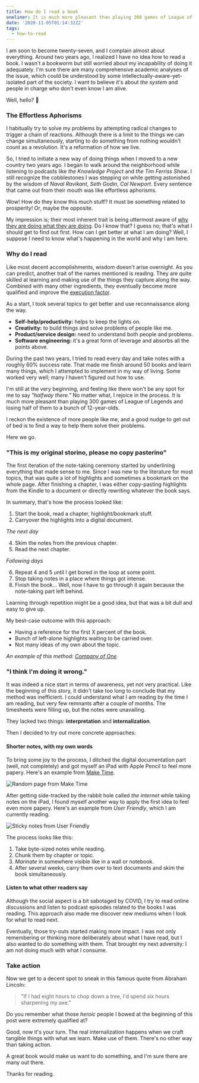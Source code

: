 ```yaml
---
title: How do I read a book
oneliner: It is much more pleasant than playing 300 games of League of Legends and losing half of them to a bunch of 12-year-olds.
date: '2020-11-05T01:14:32Z2'
tags:
  - how-to-read
---
```


I am soon to become twenty-seven, and I complain almost about everything. Around two years ago, I realized I have no idea how to read a book. I wasn't a bookworm but still worried about my incapability of doing it adequately. I'm sure there are many comprehensive academic analyses of the issue, which could be understood by some intellectually-aware-yet-isolated part of the society. I want to believe it's about _the system_ and people in charge who don't even know I am alive.

Well, hello? 👋

### The Effortless Aphorisms

I habitually try to solve my problems by attempting radical changes to trigger a chain of reactions. Although there is a limit to the things we can change simultaneously, starting to do something from nothing wouldn't count as a revolution. It's a reformation of how we live.

So, I tried to initiate a new way of doing things when I moved to a new country two years ago. I began to walk around the neighborhood while listening to podcasts like _the Knowledge Project_ and _the Tim Ferriss Show_. I still recognize the cobblestones I was stepping on while getting astonished by the wisdom of _Naval Ravikant_, _Seth Godin_, _Cal Newport_. Every sentence that came out from their mouth was like effortless aphorisms.

Wow! How do they know this much stuff? It must be something related to prosperity! Or, maybe the opposite.

My impression is; their most inherent trait is being uttermost aware of [why they are doing what they are doing](/tags/why-are-you-doing). Do I know that? I guess no; that's what I should get to find out first. How can I get better at what I am doing? Well, I suppose I need to know what's happening in the world and why I am here.

### Why do I read

Like most decent accomplishments, wisdom doesn't arise overnight. As you can predict, another trait of the names mentioned is reading. They are quite skilled at learning and making use of the things they capture along the way. Combined with many other ingredients, they eventually become more qualified and improve the [execution factor](/tags/execution-factor).

As a start, I took several topics to get better and use reconnaissance along the way.

- **Self-help/productivity:** helps to keep the lights on.
- **Creativity:** to build things and solve problems of people like me.
- **Product/service design:** need to understand both people and problems.
- **Software engineering:** it's a great form of leverage and absorbs all the points above.

During the past two years, I tried to read every day and take notes with a roughly 60% success rate. That made me finish around 50 books and learn many things, which I attempted to implement in my way of living. Some worked very well; many I haven't figured out how to use.

I'm still at the very beginning, and feeling like there won't be any spot for me to say _"halfway there."_ No matter what, I rejoice in the process. It is much more pleasant than playing 300 games of League of Legends and losing half of them to a bunch of 12-year-olds.

I reckon the existence of more people like me, and a good nudge to get out of bed is to find a way to help them solve their problems.

Here we go.

### "This is my original storino, please no copy pasterino"

The first iteration of the note-taking ceremony started by underlining everything that made sense to me. Since I was new to the literature for most topics, that was quite a lot of highlights and sometimes a bookmark on the whole page. After finishing a chapter, I was either copy-pasting highlights from the Kindle to a document or directly rewriting whatever the book says.

In summary, that's how the process looked like:

1. Start the book, read a chapter, highlight/bookmark stuff.
2. Carryover the highlights into a digital document.

_The next day_

4. Skim the notes from the previous chapter.
5. Read the next chapter.

_Following days_

6. Repeat 4 and 5 until I get bored in the loop at some point.
7. Stop taking notes in a place where things got intense.
8. Finish the book... Well, now I have to go through it again because the note-taking part left behind.

Learning through repetition might be a good idea, but that was a bit dull and easy to give up.

My best-case outcome with this approach:

- Having a reference for the first X percent of the book.
- Bunch of left-alone highlights waiting to be carried over.
- Not many ideas of my own about the topic.

_An example of this method: [Company of One](/books/company-of-one)_

### "I think I'm doing it wrong."

It was indeed a nice start in terms of awareness, yet not very practical. Like the beginning of this story, it didn't take too long to conclude that my method was inefficient. I could understand what I am reading by the time I am reading, but very few remnants after a couple of months. The timesheets were filling up, but the notes were unavailing.

They lacked two things: **interpretation** and **internalization**.

Then I decided to try out more concrete approaches:

#### Shorter notes, with my own words

To bring some joy to the process, I ditched the digital documentation part (well, not completely) and got myself an iPad with Apple Pencil to feel more papery. Here's an example from [Make Time](/books/make-time).

![Random page from Make Time](/images/books/make-time/make-time-08.jpg)

After getting side-tracked by the rabbit hole called _the internet_ while taking notes on the iPad, I found myself another way to apply the first idea to feel even more papery. Here's an example from _User Friendly_, which I am currently reading.

![Sticky notes from User Friendly](/images/articles/how-do-I-read/how-do-I-read-post-it.jpg)

The process looks like this:

1. Take byte-sized notes while reading.
2. Chunk them by chapter or topic.
3. _Marinate_ in somewhere visible like in a wall or notebook.
4. After several weeks, carry them over to text documents and skim the book simultaneously.

#### Listen to what other readers say

Although the social aspect is a bit sabotaged by COVID, I try to read online discussions and listen to podcast episodes related to the books I was reading. This approach also made me discover new mediums when I look for what to read next.

Eventually, those try-outs started making more impact. I was not only remembering or thinking more deliberately about what I have read, but I also wanted to do something with them. That brought my next adversity: I am not doing much with what I consume.

### Take action

Now we get to a decent spot to sneak in this famous quote from Abraham Lincoln:

> "If I had eight hours to chop down a tree, I'd spend six hours sharpening my axe."

Do you remember what those _heroic_ people I bowed at the beginning of this post were extremely qualified at?

Good, now it's your turn. The real internalization happens when we craft tangible things with what we learn. Make use of them. There's no other way than taking action.

A great book would make us want to do something, and I'm sure there are many out there.

Thanks for reading.

